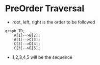 # PreOrder Traversal
- root, left, right is the order to be followed
```mermaid
graph TD;
    A[1]-->B[2];
    A[1]-->C[3];
    C[3]-->D[4];
    C[3]-->E[5];
```
- 1,2,3,4,5 will be the sequence
